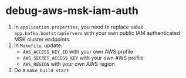 # debug-aws-msk-iam-auth

1. In `application.properties`, you need to replace value `app.kafka.bootstrapServers` with your own public IAM authenticated MSK cluster endpoints.
2. In `Makefile`, update:
   * `AWS_ACCESS_KEY_ID` with your own AWS profile
   * `AWS_SECRET_ACCESS_KEY` with your own AWS profile
   * `AWS_REGION` with your own AWS region
3. Do a `make build start`

